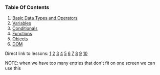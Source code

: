 ### Table Of Contents

1. [Basic Data Types and Operators](#basic-data-types)
1. [Variables](#variables)
2. [Conditionals](#if)
3. [Functions](#functions)
4. [Objects](#objects)
5. [DOM](#dom)


Direct link to lessons: [1](#lesson1) [2](#lesson2) [3](#lesson3) [4](#lesson4) [5](#lesson5) [6](#lesson6) [7](#lesson7) [8](#lesson8) [9](#lesson9) [10](#lesson10)

NOTE: when we have too many entries that don't fit on one screen we can use this <!-- .slide: style="font-size:80%" -->
